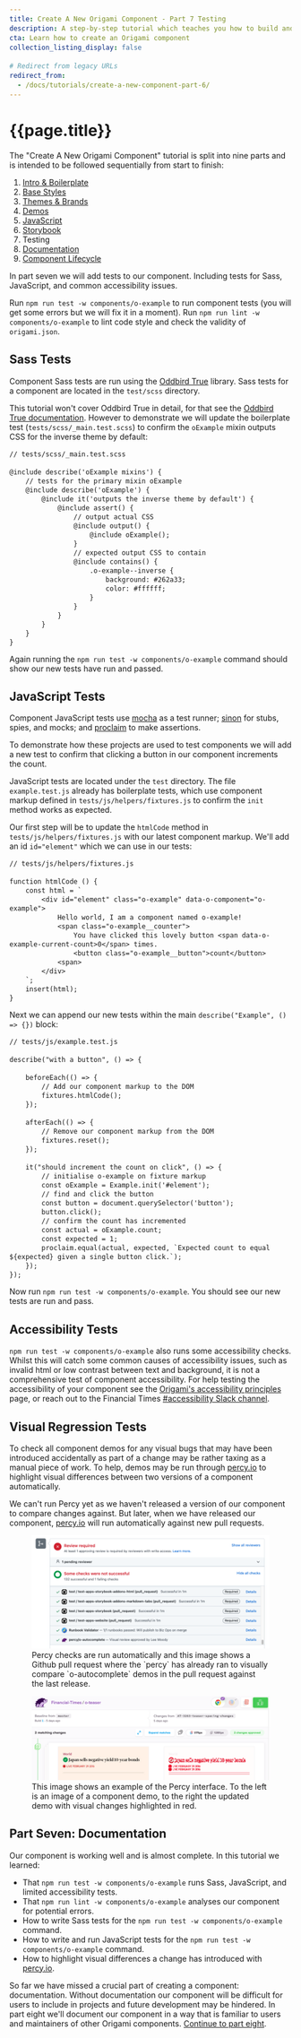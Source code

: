 ```yaml
---
title: Create A New Origami Component - Part 7 Testing
description: A step-by-step tutorial which teaches you how to build and deploy a new Origami component.
cta: Learn how to create an Origami component
collection_listing_display: false

# Redirect from legacy URLs
redirect_from:
  - /docs/tutorials/create-a-new-component-part-6/
---
```


# {{page.title}}

The "Create A New Origami Component" tutorial is split into nine parts and is intended to be followed sequentially from start to finish:
1. [Intro & Boilerplate](/documentation/tutorials/create-a-new-component-part-1/)
2. [Base Styles](/documentation/tutorials/create-a-new-component-part-2/)
3. [Themes & Brands](/documentation/tutorials/create-a-new-component-part-3/)
4. [Demos](/documentation/tutorials/create-a-new-component-part-4/)
5. [JavaScript](/documentation/tutorials/create-a-new-component-part-5/)
6. [Storybook](/documentation/tutorials/create-a-new-component-part-6/)
7. Testing
8. [Documentation](/documentation/tutorials/create-a-new-component-part-8/)
9. [Component Lifecycle](/documentation/tutorials/create-a-new-component-part-9/)

In part seven we will add tests to our component. Including tests for Sass, JavaScript, and common accessibility issues.

Run `npm run test -w components/o-example` to run component tests (you will get some errors but we will fix it in a moment). Run `npm run lint -w components/o-example` to lint code style and check the validity of `origami.json`.

## Sass Tests

Component Sass tests are run using the [Oddbird True](https://www.oddbird.net/true/) library. Sass tests for a component are located in the `test/scss` directory.

This tutorial won't cover Oddbird True in detail, for that see the [Oddbird True documentation](https://www.oddbird.net/true/docs/). However to demonstrate we will update the boilerplate test (`tests/scss/_main.test.scss`) to confirm the `oExample` mixin outputs CSS for the inverse theme by default:

<pre><code class="o-syntax-highlight--scss">// tests/scss/_main.test.scss

@include describe('oExample mixins') {
    // tests for the primary mixin oExample
	@include describe('oExample') {
		@include it('outputs the inverse theme by default') {
			@include assert() {
				// output actual CSS
				@include output() {
					@include oExample();
				}
				// expected output CSS to contain
				@include contains() {
					.o-example--inverse {
						background: #262a33;
						color: #ffffff;
					}
				}
			}
		}
	}
}</code></pre>

Again running the `npm run test -w components/o-example` command should show our new tests have run and passed.

## JavaScript Tests

Component JavaScript tests use [mocha](https://mochajs.org/) as a test runner; [sinon](https://sinonjs.org/) for stubs, spies, and mocks; and [proclaim](https://github.com/rowanmanning/proclaim) to make assertions.

To demonstrate how these projects are used to test components we will add a new test to confirm that clicking a button in our component increments the count.

JavaScript tests are located under the `test` directory. The file `example.test.js` already has boilerplate tests, which use component markup defined in `tests/js/helpers/fixtures.js` to confirm the `init` method works as expected.

Our first step will be to update the `htmlCode` method in `tests/js/helpers/fixtures.js` with our latest component markup. We'll add an id `id="element"` which we can use in our tests:
<pre><code class="o-syntax-highlight--js">// tests/js/helpers/fixtures.js

function htmlCode () {
	const html = `
        &lt;div id="element" class="o-example" data-o-component="o-example">
            Hello world, I am a component named o-example!
            &lt;span class="o-example__counter">
                You have clicked this lovely button &lt;span data-o-example-current-count>0&lt;/span> times.
                &lt;button class="o-example__button">count&lt;/button>
            &lt;span>
        &lt;/div>
	`;
	insert(html);
}
</code></pre>

Next we can append our new tests within the main `describe("Example", () => {})` block:
<pre><code class="o-syntax-highlight--js">// tests/js/example.test.js

describe("with a button", () => {

    beforeEach(() => {
        // Add our component markup to the DOM
        fixtures.htmlCode();
    });

    afterEach(() => {
        // Remove our component markup from the DOM
        fixtures.reset();
    });

    it("should increment the count on click", () => {
        // initialise o-example on fixture markup
        const oExample = Example.init('#element');
        // find and click the button
        const button = document.querySelector('button');
        button.click();
        // confirm the count has incremented
        const actual = oExample.count;
        const expected = 1;
        proclaim.equal(actual, expected, `Expected count to equal ${expected} given a single button click.`);
    });
});
</code></pre>

Now run `npm run test -w components/o-example`. You should see our new tests are run and pass.


## Accessibility Tests

`npm run test -w components/o-example` also runs some accessibility checks. Whilst this will catch some common causes of accessibility issues, such as invalid html or low contrast between text and background, it is not a comprehensive test of component accessibility. For help testing the accessibility of your component see the [Origami's accessibility principles](/documentation/principles/accessibility/) page, or reach out to the Financial Times [#accessibility Slack channel](https://app.slack.com/client/T025C95MN/C2LMEKC6S).

## Visual Regression Tests

To check all component demos for any visual bugs that may have been introduced accidentally as part of a change may be rather taxing as a manual piece of work. To help, demos may be run through [percy.io](https://percy.io/) to highlight visual differences between two versions of a component automatically.

We can't run Percy yet as we haven't released a version of our component to compare changes against. But later, when we have released our component, [percy.io](https://percy.io/) will run automatically against new pull requests.

<figure>
	<img alt="" src="/assets/images/tutorial-new-component/hello-world-demo-21-tests.png" />
	<figcaption>
				Percy checks are run automatically and this image shows a Github pull request where the `percy` has already ran to visually compare `o-autocomplete` demos in the pull request against the last release.
	</figcaption>
</figure>

<figure>
	<img alt="" src="/assets/images/tutorial-new-component/hello-world-demo-22-tests.png" />
	<figcaption>
        This image shows an example of the Percy interface. To the left is an image of a component demo, to the right the updated demo with visual changes highlighted in red.
	</figcaption>
</figure>


## Part Seven: Documentation

Our component is working well and is almost complete. In this tutorial we learned:
- That `npm run test -w components/o-example` runs Sass, JavaScript, and limited accessibility tests.
- That `npm run lint -w components/o-example` analyses our component for potential errors.
- How to write Sass tests for the `npm run test -w components/o-example` command.
- How to write and run JavaScript tests for the `npm run test -w components/o-example` command.
- How to highlight visual differences a change has introduced with [percy.io](https://percy.io/).

So far we have missed a crucial part of creating a component: documentation. Without documentation our component will be difficult for users to include in projects and future development may be hindered. In part eight we'll document our component in a way that is familiar to users and maintainers of other Origami components. [Continue to part eight](/documentation/tutorials/create-a-new-component-part-8).
